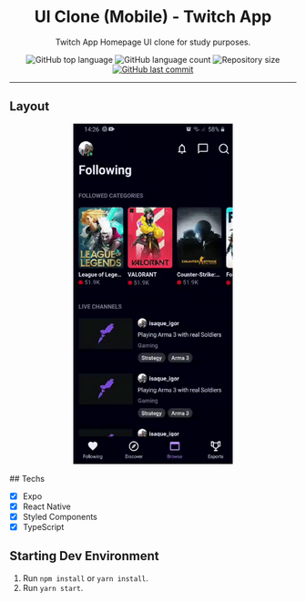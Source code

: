 <h1 align="center">
UI Clone (Mobile) - Twitch App
</h1>

<p align="center">Twitch App Homepage UI clone for study purposes.</p>

<p align="center">
 <img alt="GitHub top language" src="https://img.shields.io/github/languages/top/IsaqueIgor/twitch-ui-app.svg">

  <img alt="GitHub language count" src="https://img.shields.io/github/languages/count/IsaqueIgor/twitch-ui-app.svg">

  <img alt="Repository size" src="https://img.shields.io/github/repo-size/IsaqueIgor/twitch-ui-app.svg">
  <a href="https://github.com/IsaqueIgor/twitch-ui-app/commits/master">
    <img alt="GitHub last commit" src="https://img.shields.io/github/last-commit/IsaqueIgor/twitch-ui-app.svg">
  </a>
</p>

<hr>

## Layout

<p align="center">
 <img alt="GitHub latyout" src='.github/layout.gif' >
</p>
## Techs

- [x] Expo
- [x] React Native
- [x] Styled Components
- [x] TypeScript

## Starting Dev Environment

1. Run `npm install` or `yarn install`.<br />
2. Run `yarn start`.<br />
